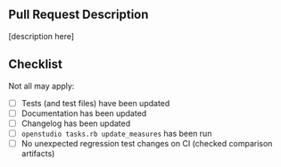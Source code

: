 ## Pull Request Description

[description here]

## Checklist

Not all may apply:

- [ ] Tests (and test files) have been updated
- [ ] Documentation has been updated
- [ ] Changelog has been updated
- [ ] `openstudio tasks.rb update_measures` has been run
- [ ] No unexpected regression test changes on CI (checked comparison artifacts)
